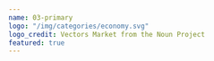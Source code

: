 ```yaml
---
name: 03-primary
logo: "/img/categories/economy.svg"
logo_credit: Vectors Market from the Noun Project
featured: true
---
```

